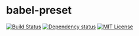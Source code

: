 # babel-preset

[![Build Status][build-status-image]][build-status-url]
[![Dependency status][dependency-status-image]][dependency-status-url]
[![MIT License][license-image]][license-url]

[build-status-image]: https://api.travis-ci.org/jamieconnolly/babel-preset.svg?branch=master
[build-status-url]: https://travis-ci.org/jamieconnolly/babel-preset

[dependency-status-image]: https://david-dm.org/jamieconnolly/babel-master/master.svg
[dependency-status-url]: https://david-dm.org/jamieconnolly/babel-master

[license-image]: https://img.shields.io/badge/license-MIT-blue.svg
[license-url]: https://github.com/jamieconnolly/babel-preset/blob/master/LICENSE
